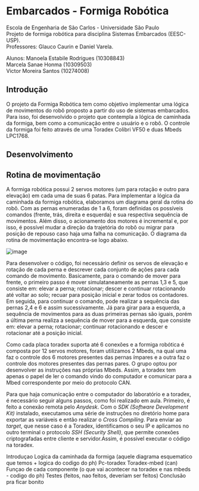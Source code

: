 # Embarcados - Formiga Robótica
Escola de Engenharia de São Carlos - Universidade São Paulo <br />
Projeto de formiga robótica para disciplina Sistemas Embarcados (EESC-USP). <br />
Professores: Glauco Caurin e Daniel Varela.

Alunos: 
Manoela Estabile Rodrigues (10308843)<br />
Marcela Sanae Honma (10309503) <br />
Victor Moreira Santos (10274008) <br />


## Introdução
O projeto da Formiga Robótica tem como objetivo implementar uma lógica de movimentos do robô proposto a partir do uso de sistemas embarcados. Para isso, foi desenvolvido o projeto que contempla a lógica de caminhada da formiga, bem como a comunicação entre o usuário e o robô. O controle da formiga foi feito através de uma Toradex Colibri VF50 e duas Mbeds LPC1768.

## Desenvolvimento

## Rotina de movimentação
A formiga robótica possui 2 servos motores (um para rotação e outro para elevação) em cada uma de suas 6 patas. Para implementar a lógica da caminhada da formiga robótica, elaboramos um diagrama geral da rotina do robô. Com as pernas enumeradas de 1 a 6, foram definidas os possíveis comandos (frente, trás, direita e esquerda) e sua respectiva sequência de movimentos. Além disso, o acionamento dos motores é incremental e, por isso, é possível mudar a direção da trajetória do robô ou migrar para posição de repouso caso haja uma falha na comunicação. O diagrama da rotina de movimentação encontra-se logo abaixo.

![image](https://github.com/manoelaestabile/embarcados_formiga/blob/main/Diagrama%20de%20blocos%20-%20formiga.png?raw=true)

Para desenvolver o código, foi necessário definir os servos de elevação e rotação de cada perna e descrever cada conjunto de ações para cada comando de movimento. Basicamente, para o comando de mover para frente, o primeiro passo é mover simulataneamente as pernas 1,3 e 5, que consiste em: elevar a perna; rotacionar; descer e continuar rotacionando até voltar ao solo; recuar para posição inicial e zerar todos os contadores. Em seguida, para continuar o comando, pode realizar a sequência das pernas 2,4 e 6 e assim sucessivamente. Já para girar para a esquerda, a sequência de movimentos para as duas primeiras pernas são iguais, porém a última perna realiza a sequência de mover para a esquerda, que consiste em: elevar a perna; rotacionar; continuar rotacionando e descer e rotacionar até a posição inicial. 

Como cada placa toradex suporta até 6 conexões e a formiga robótica é composta por 12 servos motores, foram utilizamos 2 Mbeds, na qual uma faz o controle dos 6 motores presentes das pernas ímpares e a outra faz o controle dos motores presentes das pernas pares. O grupo optou por desenvolver as instruções nas próprias Mbeds. Assim, a toradex tem apenas o papel de ler o comando vindo do computador e comunicar para a Mbed correspondente por meio do protocolo CAN.

Para que haja comunicação entre o computador do laboratório e a toradex, é necessário seguir alguns passos, como foi realizado em aula. Primeiro, é feito a conexão remota pelo _Anydesk_. Com o _SDK (Software Development Kit)_ instalado, executamos uma série de instruções no diretório home para exportar as variáveis e então realizar o _Cross Compiling_. Para enviar ao _target_, que nesse caso é a Toradex, identificamos o seu IP e aplicamos no outro terminal o protocolo _SSH (Security Shell)_, que permite conexões criptografadas entre cliente e servidor.Assim, é possível executar o código na toradex.






Introduçao
Logica da caminhada da formiga (aquele diagrama esquematico que temos + logica do codigo do ph)
Pc-toradex 
Toradex-mbed (can)
Funçao de cada componente (o que vai acontecer na toradex e nas mbeds - codigo do ph)
Testes (feitos, nao feitos, deveriam ser feitos)
Conclusão pra ficar bonito
